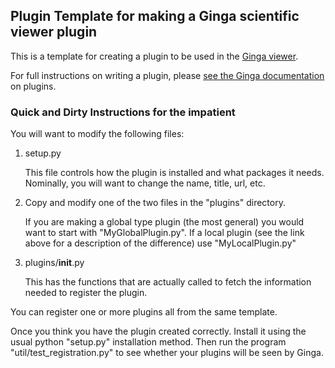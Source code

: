 
## Plugin Template for making a Ginga scientific viewer plugin

This is a template for creating a plugin to be used in the [Ginga
viewer](https://github.com/ejeschke/ginga).

For full instructions on writing a plugin, please [see the Ginga
documentation](http://ginga.readthedocs.io/en/latest/manual/plugins.html)
on plugins.


### Quick and Dirty Instructions for the impatient

You will want to modify the following files:

1. setup.py

   This file controls how the plugin is installed and what packages it
   needs.  Nominally, you will want to change the name, title, url, etc.

2. Copy and modify one of the two files in the "plugins" directory.

   If you are making a global type plugin (the most general) you would
   want to start with "MyGlobalPlugin.py".  If a local plugin (see the
   link above for a description of the difference) use "MyLocalPlugin.py"

3. plugins/__init__.py

   This has the functions that are actually called to fetch the information
   needed to register the plugin.

You can register one or more plugins all from the same template.

Once you think you have the plugin created correctly.  Install it using
the usual python "setup.py" installation method.  Then run the program
"util/test_registration.py" to see whether your plugins will be seen by
Ginga.




